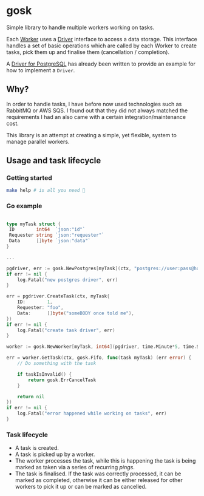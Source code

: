 # gosk

Simple library to handle multiple workers working on tasks.

Each [Worker](./worker.go) uses a [Driver](./driver.go) interface to access a data storage.
This interface handles a set of basic operations which are called by each Worker
 to create tasks, pick them up and finalise them (cancellation / completion).

A [Driver for PostgreSQL](./postgres.go) has already been written to provide an
example for how to implement a `Driver`.

## Why?

In order to handle tasks, I have before now used technologies such as RabbitMQ
or AWS SQS. I found out that they did not always matched the requirements I had
an also came with a certain integration/maintenance cost.

This library is an attempt at creating a simple, yet flexible, system to manage
parallel workers.

## Usage and task lifecycle

### Getting started

```sh
make help # is all you need 🎵
```

### Go example

```go

type myTask struct {
 ID        int64  `json:"id"`
 Requester string `json:"requester"`
 Data      []byte `json:"data"`
}

...

pgdriver, err := gosk.NewPostgres[myTask](ctx, "postgres://user:pass@host:port/db", 1, time.Minute)
if err != nil {
    log.Fatal("new postgres driver", err)
}

err = pgdriver.CreateTask(ctx, myTask{
    ID:        1,
    Requester: "foo",
    Data:      []byte("someBODY once told me"),
})
if err != nil {
    log.Fatal("create task driver", err)
}

worker := gosk.NewWorker[myTask, int64](pgdriver, time.Minute*5, time.Second*5)

err = worker.GetTask(ctx, gosk.Fifo, func(task myTask) (err error) {
    // Do something with the task

    if taskIsInvalid() {
        return gosk.ErrCancelTask
    }

    return nil
})
if err != nil {
    log.Fatal("error happened while working on tasks", err)
}

```

### Task lifecycle

- A task is created.
- A task is picked up by a worker.
- The worker processes the task, while this is happening the task is being
 marked as taken via a series of recurring _pings_.
- The task is finalised. If the task was correctly processed, it can be marked
as completed, otherwise it can be either released for other workers to pick it
up or can be marked as cancelled.
